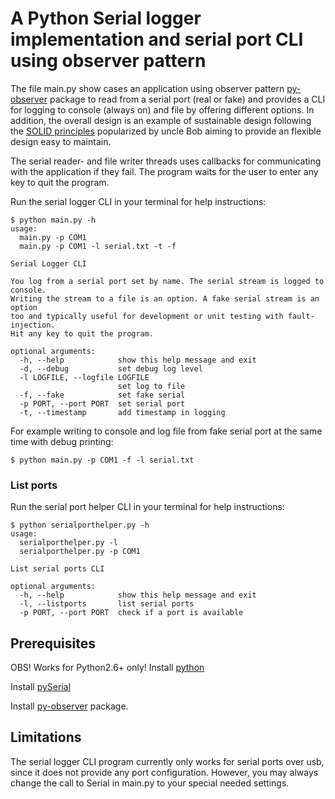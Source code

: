 # A Python Serial logger implementation and serial port CLI using observer pattern
The file main.py show cases an application using observer pattern [py-observer](https://github.com/FrederikBjorne/python-observer) package to
read from a serial port (real or fake) and provides a CLI for logging to console (always on) and
file by offering different options. In addition, the overall design is an example of sustainable
design following the [SOLID principles](https://en.wikipedia.org/wiki/SOLID) popularized by uncle Bob aiming to provide
an flexible design easy to maintain.

The serial reader- and file writer threads uses callbacks for communicating with the application
if they fail. The program waits for the user to enter any key to quit the program.

Run the serial logger CLI in your terminal for help instructions:
```console
$ python main.py -h
usage: 
  main.py -p COM1
  main.py -p COM1 -l serial.txt -t -f

Serial Logger CLI

You log from a serial port set by name. The serial stream is logged to console.
Writing the stream to a file is an option. A fake serial stream is an option
too and typically useful for development or unit testing with fault-injection.
Hit any key to quit the program.

optional arguments:
  -h, --help            show this help message and exit
  -d, --debug           set debug log level
  -l LOGFILE, --logfile LOGFILE
                        set log to file
  -f, --fake            set fake serial
  -p PORT, --port PORT  set serial port
  -t, --timestamp       add timestamp in logging
```

For example writing to console and log file from fake serial port at the same time with debug printing:
```console
$ python main.py -p COM1 -f -l serial.txt
```

### List ports
Run the serial port helper CLI in your terminal for help instructions:
```console
$ python serialporthelper.py -h
usage: 
  serialporthelper.py -l
  serialporthelper.py -p COM1

List serial ports CLI

optional arguments:
  -h, --help            show this help message and exit
  -l, --listports       list serial ports
  -p PORT, --port PORT  check if a port is available
```

## Prerequisites

OBS! Works for Python2.6+ only!
Install [python](https://www.python.org/downloads/)

Install [pySerial](https://github.com/pyserial/pyserial)

Install [py-observer](https://github.com/FrederikBjorne/python-observer) package.

## Limitations
The serial logger CLI program currently only works for serial ports over usb, since it does not provide
any port configuration. However, you may always change the call to Serial in main.py to your special
needed settings.
